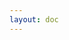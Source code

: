 ```yaml
---
layout: doc
---
```


<ClientOnly>
  <MetingMusicPlayer />
</ClientOnly>

<script setup>
import MetingMusicPlayer from '../.vitepress/theme/components/MetingMusicPlayer.vue'
</script>